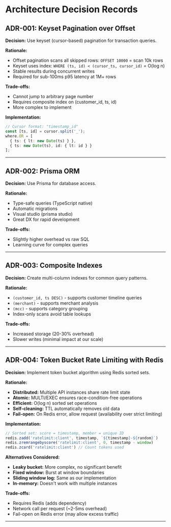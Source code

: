 # Architecture Decision Records

## ADR-001: Keyset Pagination over Offset

**Decision:** Use keyset (cursor-based) pagination for transaction queries.

**Rationale:**
- Offset pagination scans all skipped rows: `OFFSET 10000` = scan 10k rows
- Keyset uses index: `WHERE (ts, id) < (cursor_ts, cursor_id)` = O(log n)
- Stable results during concurrent writes
- Required for sub-100ms p95 latency at 1M+ rows

**Trade-offs:**
- Cannot jump to arbitrary page number
- Requires composite index on (customer_id, ts, id)
- More complex to implement

**Implementation:**
```typescript
// Cursor format: "timestamp_id"
const [ts, id] = cursor.split('_');
where.OR = [
  { ts: { lt: new Date(ts) } },
  { ts: new Date(ts), id: { lt: id } }
];
```

---

## ADR-002: Prisma ORM

**Decision:** Use Prisma for database access.

**Rationale:**
- Type-safe queries (TypeScript native)
- Automatic migrations
- Visual studio (prisma studio)
- Great DX for rapid development

**Trade-offs:**
- Slightly higher overhead vs raw SQL
- Learning curve for complex queries

---

## ADR-003: Composite Indexes

**Decision:** Create multi-column indexes for common query patterns.

**Rationale:**
- `(customer_id, ts DESC)` - supports customer timeline queries
- `(merchant)` - supports merchant analysis
- `(mcc)` - supports category grouping
- Index-only scans avoid table lookups

**Trade-offs:**
- Increased storage (20-30% overhead)
- Slower writes (minimal impact at our scale)

---

## ADR-004: Token Bucket Rate Limiting with Redis

**Decision:** Implement token bucket algorithm using Redis sorted sets.

**Rationale:**
- **Distributed:** Multiple API instances share rate limit state
- **Atomic:** MULTI/EXEC ensures race-condition-free operations
- **Efficient:** O(log n) sorted set operations
- **Self-cleaning:** TTL automatically removes old data
- **Fail-open:** On Redis error, allow request (availability over strict limiting)

**Implementation:**
```typescript
// Sorted set: score = timestamp, member = unique ID
redis.zadd('ratelimit:client', timestamp, `${timestamp}-${random}`)
redis.zremrangebyscore('ratelimit:client', 0, timestamp - window)
redis.zcard('ratelimit:client') // Count tokens used
```

**Alternatives Considered:**
- **Leaky bucket:** More complex, no significant benefit
- **Fixed window:** Burst at window boundaries
- **Sliding window log:** Same as our implementation
- **In-memory:** Doesn't work with multiple instances

**Trade-offs:**
- Requires Redis (adds dependency)
- Network call per request (~2-5ms overhead)
- Fail-open on Redis error (may allow excess traffic)

---